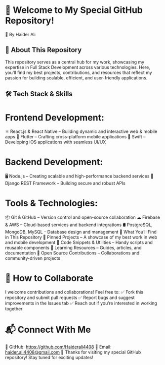 # 🚀 Welcome to My Special GitHub Repository!
📌 By Haider Ali

## 🌟 About This Repository
This repository serves as a central hub for my work, showcasing my expertise in Full Stack Development across various technologies. Here, you'll find my best projects, contributions, and resources that reflect my passion for building scalable, efficient, and user-friendly applications.

## 🛠 Tech Stack & Skills

# Frontend Development:
⚛ React.js & React Native – Building dynamic and interactive web & mobile apps
🎨 Flutter – Crafting cross-platform mobile applications
🍏 Swift – Developing iOS applications with seamless UI/UX

# Backend Development:
🖥 Node.js – Creating scalable and high-performance backend services
🐍 Django REST Framework – Building secure and robust APIs

# Tools & Technologies:
📦 Git & GitHub – Version control and open-source collaboration
☁ Firebase & AWS – Cloud-based services and backend integrations
🛢 PostgreSQL, MongoDB, MySQL – Database design and management
📌 What You’ll Find in This Repository
🔹 Pinned Projects – A showcase of my best work in web and mobile development
🔹 Code Snippets & Utilities – Handy scripts and reusable components
🔹 Learning Resources – Guides, articles, and documentation
🔹 Open Source Contributions – Collaborations and community-driven projects

# 🤝 How to Collaborate
I welcome contributions and collaborations! Feel free to:
✅ Fork this repository and submit pull requests
✅ Report bugs and suggest improvements in the Issues tab
✅ Reach out if you’re interested in working together

# 📬 Connect With Me
💼 GitHub: https://github.com/Haiderali4408
💬 Email: haider.ali4408@gmail.com
🚀 Thanks for visiting my special GitHub repository! Stay tuned for exciting updates!


